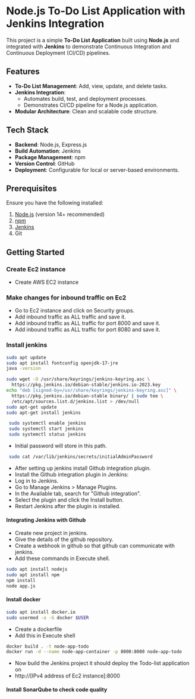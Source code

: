 # Node.js To-Do List Application with Jenkins Integration

This project is a simple **To-Do List Application** built using **Node.js** and integrated with **Jenkins** to demonstrate Continuous Integration and Continuous Deployment (CI/CD) pipelines.

## Features

- **To-Do List Management**: Add, view, update, and delete tasks.
- **Jenkins Integration**:
  - Automates build, test, and deployment processes.
  - Demonstrates CI/CD pipeline for a Node.js application.
- **Modular Architecture**: Clean and scalable code structure.

## Tech Stack

- **Backend**: Node.js, Express.js
- **Build Automation**: Jenkins
- **Package Management**: npm
- **Version Control**: GitHub
- **Deployment**: Configurable for local or server-based environments.

## Prerequisites

Ensure you have the following installed:

1. [Node.js](https://nodejs.org/) (version 14+ recommended)
2. [npm](https://www.npmjs.com/)
3. [Jenkins](https://www.jenkins.io/)
4. Git

## Getting Started

### Create Ec2 instance 
* Create AWS EC2 instance
### Make changes for inbound traffic on Ec2
* Go to Ec2 instance and click on Security groups.
* Add inbound traffic as ALL traffic and save it.
* Add inbound traffic as ALL traffic for port 8000 and save it.
* Add inbound traffic as ALL traffic for port 8080 and save it.
### Install jenkins

```bash
sudo apt update
sudo apt install fontconfig openjdk-17-jre
java -version
```
```bash
sudo wget -O /usr/share/keyrings/jenkins-keyring.asc \
  https://pkg.jenkins.io/debian-stable/jenkins.io-2023.key
echo "deb [signed-by=/usr/share/keyrings/jenkins-keyring.asc]" \
  https://pkg.jenkins.io/debian-stable binary/ | sudo tee \
  /etc/apt/sources.list.d/jenkins.list > /dev/null
sudo apt-get update
sudo apt-get install jenkins
```
```bash
 sudo systemctl enable jenkins
 sudo systemctl start jenkins
 sudo systemctl status jenkins
```
* Initial password will store in this path.
```bash
 sudo cat /var/lib/jenkins/secrets/initialAdminPassword
```
* After setting up jenkins install Github integration plugin.
* Install the Github integration plugin in Jenkins:
* Log in to Jenkins.
* Go to Manage Jenkins > Manage Plugins.
* In the Available tab, search for "Github integration".
* Select the plugin and click the Install button.
* Restart Jenkins after the plugin is installed.
#### Integrating Jenkins with Github 
* Create new project in jenkins.
* Give the details of the github repository.
* Create a webhook in github so that github can communicate with jenkins.
* Add these commands in  Execute shell.
```bash
sudo apt install nodejs
sudo apt install npm
npm install
node app.js
```
#### Install docker 
```bash
sudo apt install docker.io
sudo usermod -a -G docker $USER
```
* Create a dockerfile
* Add this in Execute shell
```bash 
docker build . -t node-app-todo
docker run -d --name node-app-container -p 8000:8000 node-app-todo
```
* Now build the Jenkins project it should deploy the Todo-list application on
* http://[IPv4 address of Ec2 instance]:8000
#### Install SonarQube to check code quality

